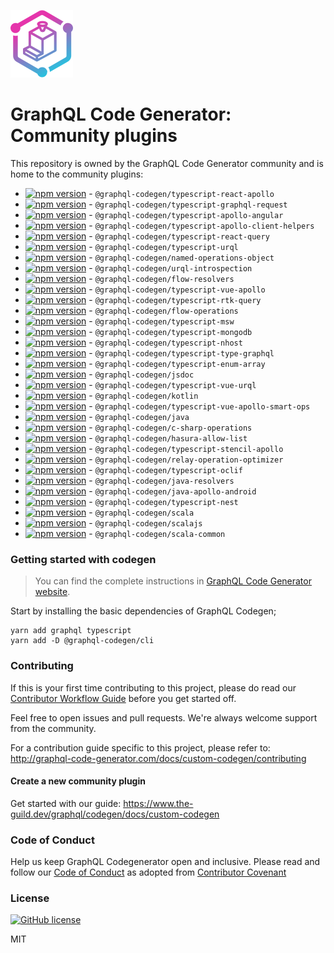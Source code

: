 [![CodeGen](./logo.svg)](https://graphql-code-generator.com)

# GraphQL Code Generator: Community plugins

This repository is owned by the GraphQL Code Generator community and is home to the community
plugins:

- [![npm version](https://badge.fury.io/js/%40graphql-codegen%2Ftypescript-react-apollo.svg)](https://badge.fury.io/js/%40graphql-codegen%2Ftypescript-react-apollo) -
  `@graphql-codegen/typescript-react-apollo`
- [![npm version](https://badge.fury.io/js/%40graphql-codegen%2Ftypescript-graphql-request.svg)](https://badge.fury.io/js/%40graphql-codegen%2Ftypescript-graphql-request) -
  `@graphql-codegen/typescript-graphql-request`
- [![npm version](https://badge.fury.io/js/%40graphql-codegen%2Ftypescript-apollo-angular.svg)](https://badge.fury.io/js/%40graphql-codegen%2Ftypescript-apollo-angular) -
  `@graphql-codegen/typescript-apollo-angular`
- [![npm version](https://badge.fury.io/js/%40graphql-codegen%2Ftypescript-apollo-client-helpers.svg)](https://badge.fury.io/js/%40graphql-codegen%2Ftypescript-apollo-client-helpers) -
  `@graphql-codegen/typescript-apollo-client-helpers`
- [![npm version](https://badge.fury.io/js/%40graphql-codegen%2Ftypescript-react-query.svg)](https://badge.fury.io/js/%40graphql-codegen%2Ftypescript-react-query) -
  `@graphql-codegen/typescript-react-query`
- [![npm version](https://badge.fury.io/js/%40graphql-codegen%2Ftypescript-urql.svg)](hts://badge.fury.io/js/%40graphql-codegen%2Ftypescript-urql) -
  `@graphql-codegen/typescript-urql`
- [![npm version](https://badge.fury.io/js/%40graphql-codegen%2Fnamed-operations-object.svg)](https://badge.fury.io/js/%40graphql-codegen%2Fnamed-operations-object) -
  `@graphql-codegen/named-operations-object`
- [![npm version](https://badge.fury.io/js/%40graphql-codegen%2Furql-introspection.svg)](https://badge.fury.io/js/%40graphql-codegen%2Furql-introspection) -
  `@graphql-codegen/urql-introspection`
- [![npm version](https://badge.fury.io/js/%40graphql-codegen%2Fcli.svg)](htflow-resolverss://badge.fury.io/js/%40graphql-codegen%2Fflow-resolvers) -
  `@graphql-codegen/flow-resolvers`
- [![npm version](https://badge.fury.io/js/%40graphql-codegen%2Ftypescript-vue-apollo.svg)](https://badge.fury.io/js/%40graphql-codegen%2Ftypescript-vue-apollo) -
  `@graphql-codegen/typescript-vue-apollo`
- [![npm version](https://badge.fury.io/js/%40graphql-codegen%2Ftypescript-rtk-query.svg)](https://badge.fury.io/js/%40graphql-codegen%2Ftypescript-rtk-query) -
  `@graphql-codegen/typescript-rtk-query`
- [![npm version](https://badge.fury.io/js/%40graphql-codegen%2Fcli.svg)](htflow-operationss://badge.fury.io/js/%40graphql-codegen%2Fflow-operations) -
  `@graphql-codegen/flow-operations`
- [![npm version](https://badge.fury.io/js/%40graphql-codegen%2Fcli.svg)](httypescript-msws://badge.fury.io/js/%40graphql-codegen%2Ftypescript-msw) -
  `@graphql-codegen/typescript-msw`
- [![npm version](https://badge.fury.io/js/%40graphql-codegen%2Ftypescript-mongodb.svg)](https://badge.fury.io/js/%40graphql-codegen%2Ftypescript-mongodb) -
  `@graphql-codegen/typescript-mongodb`
- [![npm version](https://badge.fury.io/js/%40graphql-codegen%2Ftypescript-nhost.svg)](https://badge.fury.io/js/%40graphql-codegen%2Ftypescript-nhost) -
  `@graphql-codegen/typescript-nhost`
- [![npm version](https://badge.fury.io/js/%40graphql-codegen%2Ftypescript-type-graphql.svg)](https://badge.fury.io/js/%40graphql-codegen%2Ftypescript-type-graphql) -
  `@graphql-codegen/typescript-type-graphql`
- [![npm version](https://badge.fury.io/js/%40graphql-codegen%2Ftypescript-enum-array.svg)](https://badge.fury.io/js/%40graphql-codegen%2Ftypescript-enum-array) -
  `@graphql-codegen/typescript-enum-array`
- [![npm version](https://badge.fury.io/js/%40graphql-codegen%2Fcli.svg)](htjsdocs://badge.fury.io/js/%40graphql-codegen%2Fjsdoc) -
  `@graphql-codegen/jsdoc`
- [![npm version](https://badge.fury.io/js/%40graphql-codegen%2Ftypescript-vue-urql.svg)](https://badge.fury.io/js/%40graphql-codegen%2Ftypescript-vue-urql) -
  `@graphql-codegen/typescript-vue-urql`
- [![npm version](https://badge.fury.io/js/%40graphql-codegen%2Fcli.svg)](htkotlins://badge.fury.io/js/%40graphql-codegen%2Fkotlin) -
  `@graphql-codegen/kotlin`
- [![npm version](https://badge.fury.io/js/%40graphql-cotypescript-vue-apollo-smart-ops%2Fcli.svg)](https://badge.fury.io/js/%40graphql-codegen%2Ftypescript-vue-apollo-smart-ops) -
  `@graphql-codegen/typescript-vue-apollo-smart-ops`
- [![npm version](https://badge.fury.io/js/%40graphql-codegen%2Fcli.svg)](htjavas://badge.fury.io/js/%40graphql-codegen%2Fjava) -
  `@graphql-codegen/java`
- [![npm version](https://badge.fury.io/js/%40graphql-codegen%2Fc-sharp-operations.svg)](https://badge.fury.io/js/%40graphql-codegen%2Fc-sharp-operations) -
  `@graphql-codegen/c-sharp-operations`
- [![npm version](https://badge.fury.io/js/%40graphql-codegen%2Fhasura-allow-list.svg)](https://badge.fury.io/js/%40graphql-codegen%2Fhasura-allow-list) -
  `@graphql-codegen/hasura-allow-list`
- [![npm version](https://badge.fury.io/js/%40graphql-codegen%2Ftypescript-stencil-apollo.svg)](https://badge.fury.io/js/%40graphql-codegen%2Ftypescript-stencil-apollo) -
  `@graphql-codegen/typescript-stencil-apollo`
- [![npm version](https://badge.fury.io/js/%40graphql-codegen%2Frelay-operation-optimizer.svg)](https://badge.fury.io/js/%40graphql-codegen%2Frelay-operation-optimizer) -
  `@graphql-codegen/relay-operation-optimizer`
- [![npm version](https://badge.fury.io/js/%40graphql-codegen%2Ftypescript-oclif.svg)](https://badge.fury.io/js/%40graphql-codegen%2Ftypescript-oclif) -
  `@graphql-codegen/typescript-oclif`
- [![npm version](https://badge.fury.io/js/%40graphql-codegen%2Fcli.svg)](htjava-resolverss://badge.fury.io/js/%40graphql-codegen%2Fjava-resolvers) -
  `@graphql-codegen/java-resolvers`
- [![npm version](https://badge.fury.io/js/%40graphql-codegen%2Fjava-apollo-android.svg)](https://badge.fury.io/js/%40graphql-codegen%2Fjava-apollo-android) -
  `@graphql-codegen/java-apollo-android`
- [![npm version](https://badge.fury.io/js/%40graphql-codegen%2Ftypescript-nest.svg)](https://badge.fury.io/js/%40graphql-codegen%2Ftypescript-nest) -
  `@graphql-codegen/typescript-nest`
- [![npm version](https://badge.fury.io/js/%40graphql-codegen%2Fscala.svg)](https://badge.fury.io/js/%40graphql-codegen%2Fscala) -
  `@graphql-codegen/scala`
- [![npm version](https://badge.fury.io/js/%40graphql-codegen%2Fscalajs.svg)](https://badge.fury.io/js/%40graphql-codegen%2Fscalajs) -
  `@graphql-codegen/scalajs`
- [![npm version](https://badge.fury.io/js/%40graphql-codegen%2Fscala-common.svg)](https://badge.fury.io/js/%40graphql-codegen%2Fscala-common) -
  `@graphql-codegen/scala-common`

### Getting started with codegen

> You can find the complete instructions in
> [GraphQL Code Generator website](https://www.the-guild.dev/graphql/codegen/docs/getting-started/installation).

Start by installing the basic dependencies of GraphQL Codegen;

    yarn add graphql typescript
    yarn add -D @graphql-codegen/cli

### Contributing

If this is your first time contributing to this project, please do read our
[Contributor Workflow Guide](https://github.com/the-guild-org/Stack/blob/master/CONTRIBUTING.md)
before you get started off.

Feel free to open issues and pull requests. We're always welcome support from the community.

For a contribution guide specific to this project, please refer to:
http://graphql-code-generator.com/docs/custom-codegen/contributing

#### Create a new community plugin

Get started with our guide: https://www.the-guild.dev/graphql/codegen/docs/custom-codegen

### Code of Conduct

Help us keep GraphQL Codegenerator open and inclusive. Please read and follow our
[Code of Conduct](https://github.com/the-guild-org/Stack/blob/master/CODE_OF_CONDUCT.md) as adopted
from [Contributor Covenant](https://www.contributor-covenant.org/)

### License

[![GitHub license](https://img.shields.io/badge/license-MIT-lightgrey.svg?maxAge=2592000)](https://raw.githubusercontent.com/apollostack/apollo-ios/master/LICENSE)

MIT
